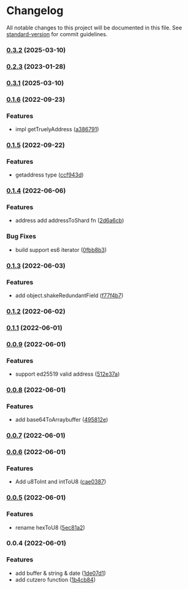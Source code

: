 # Changelog

All notable changes to this project will be documented in this file. See [standard-version](https://github.com/conventional-changelog/standard-version) for commit guidelines.

### [0.3.2](https://github.com/duiyuan/misc/compare/v0.3.1...v0.3.2) (2025-03-10)

### [0.2.3](https://github.com/duiyuan/misc/compare/v0.2.2...v0.2.3) (2023-01-28)

### [0.3.1](https://github.com/duiyuan/misc/compare/v0.2.2...v0.3.1) (2025-03-10)

### [0.1.6](https://github.com/duiyuan/misc/compare/v0.1.5...v0.1.6) (2022-09-23)


### Features

* impl getTruelyAddress ([a386791](https://github.com/duiyuan/misc/commit/a3867918dc7c7138c91ddeb76ac2fcf04f52ddc2))

### [0.1.5](https://github.com/duiyuan/misc/compare/v0.1.4...v0.1.5) (2022-09-22)


### Features

* getaddress type ([ccf943d](https://github.com/duiyuan/misc/commit/ccf943dfc277ab89bc20f15f3e42646c913e5a72))

### [0.1.4](https://github.com/duiyuan/misc/compare/v0.1.3...v0.1.4) (2022-06-06)


### Features

* address add addressToShard fn ([2d6a6cb](https://github.com/duiyuan/misc/commit/2d6a6cb8689ee8e13d158e197860a5d178525262))


### Bug Fixes

* build support es6 iterator ([0fbb8b3](https://github.com/duiyuan/misc/commit/0fbb8b34685724a2504224cad9cd42ad641cc319))

### [0.1.3](https://github.com/duiyuan/misc/compare/v0.1.2...v0.1.3) (2022-06-03)


### Features

* add object.shakeRedundantField ([f77f4b7](https://github.com/duiyuan/misc/commit/f77f4b7c27e19b652a4f20b7cd40c9a58c034934))

### [0.1.2](https://github.com/duiyuan/misc/compare/v0.1.1...v0.1.2) (2022-06-02)

### [0.1.1](https://github.com/duiyuan/misc/compare/v0.0.9...v0.1.1) (2022-06-01)

### [0.0.9](https://github.com/duiyuan/misc/compare/v0.0.8...v0.0.9) (2022-06-01)


### Features

* support ed25519 valid address ([512e37a](https://github.com/duiyuan/misc/commit/512e37ad116a23012742e3c5bef7e021b0adc5b9))

### [0.0.8](https://github.com/duiyuan/misc/compare/v0.0.7...v0.0.8) (2022-06-01)


### Features

* add base64ToArraybuffer ([495812e](https://github.com/duiyuan/misc/commit/495812ea2e9938d2e7c6bc0aa00789940480cb14))

### [0.0.7](https://github.com/duiyuan/misc/compare/v0.0.6...v0.0.7) (2022-06-01)

### [0.0.6](https://github.com/duiyuan/misc/compare/v0.0.5...v0.0.6) (2022-06-01)


### Features

* Add u8ToInt and intToU8 ([cae0387](https://github.com/duiyuan/misc/commit/cae03871075aa436067072126b4bb15c878e325e))

### [0.0.5](https://github.com/duiyuan/misc/compare/v0.0.4...v0.0.5) (2022-06-01)


### Features

* rename hexToU8 ([5ec81a2](https://github.com/duiyuan/misc/commit/5ec81a2b45d2f26a5d9e2acf575f4d6f6464e24f))

### 0.0.4 (2022-06-01)


### Features

* add buffer & string & date ([1de07d1](https://github.com/duiyuan/misc/commit/1de07d1648e33ee772f4c1e45f0578bf134ae1d3))
* add cutzero function ([1b4cb84](https://github.com/duiyuan/misc/commit/1b4cb849268e1f5c8cf2b5a0c5100bef88a14967))
